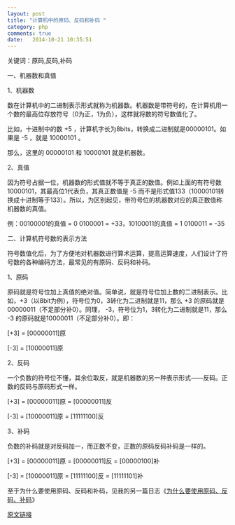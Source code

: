 ```yaml
---
layout: post
title: "计算机中的原码、反码和补码 "
category: php
comments: true
date:   2014-10-21 10:35:51
---
```


关键词：原码,反码,补码

一、机器数和真值

1、机器数

数在计算机中的二进制表示形式就称为机器数。机器数是带符号的，在计算机用一个数的最高位存放符号（0为正，1为负），这样就将数的符号数值化了。

比如，十进制中的数 +5 ，计算机字长为8bits，转换成二进制就是00000101。如果是 -5 ，就是 10000101 。

那么，这里的 00000101 和 10000101 就是机器数。


2、真值

因为符号占据一位，机器数的形式值就不等于真正的数值。例如上面的有符号数 10000101，其最高位1代表负，其真正数值是 -5 而不是形式值133（10000101转换成十进制等于133）。所以，为区别起见，带符号位的机器数对应的真正数值称机器数的真值。

例：00100001的真值 = 0 0100001 = +33，10100011的真值 = 1 0100011 = -35


二、计算机符号数的表示方法

符号数值化后，为了方便地对机器数进行算术运算，提高运算速度，人们设计了符号数的各种编码方法，最常见的有原码、反码和补码。

1、原码

原码就是符号位加上真值的绝对值。简单说，就是符号位加上数的二进制表示。比如，+3（以8bit为例），符号位为0，3转化为二进制就是11，那么 +3 的原码就是00000011（不足部分补0）。同理， -3，符号位为1，3转化为二进制就是11，那么 -3 的原码就是10000011（不足部分补0）。即：

[+3] = [00000011]原

[-3] = [10000011]原


2、反码

一个负数的符号位不懂，其余位取反，就是机器数的另一种表示形式——反码。正数的反码与原码形式一样。

[+3] = [00000011]原 = [00000011]反

[-3] = [10000011]原 = [11111100]反


3、补码

负数的补码就是对反码加一，而正数不变，正数的原码反码补码是一样的。

[+3] = [00000011]原 = [00000011]反 = [00000100]补

[-3] = [10000011]原 = [11111100]反 = [11111101]补


至于为什么要使用原码、反码和补码，见我的另一篇日志《[为什么要使用原码、反码、补码](/php/2014/10/21/为什么要使用原码-反码-补码/)》


[原文链接](http://indian.blog.163.com/blog/static/1088158200610942745817/)

